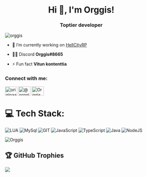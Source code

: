 <h1 align="center">Hi 👋, I'm Orggis!</h1>
<h3 align="center">Toptier developer</h3>

<p align="left"> <img src="https://komarev.com/ghpvc/?username=orggis&label=Profile%20views&color=0e75b6&style=flat" alt="orggis" /> </p>

- 🔭 I’m currently working on [HellCityRP](https://github.com/Hellcity)

- 👨‍💻 Discord **Orggis#8665**

- ⚡ Fun fact **Vitun kontenttia**

<h3 align="left">Connect with me:</h3>
<p align="left">
<a href="https://twitter.com/originaali88" target="blank"><img align="center" src="https://raw.githubusercontent.com/rahuldkjain/github-profile-readme-generator/master/src/images/icons/Social/twitter.svg" alt="originaali88" height="30" width="40" /></a>
<a href="https://www.hackerearth.com/@orggis" target="blank"><img align="center" src="https://raw.githubusercontent.com/rahuldkjain/github-profile-readme-generator/master/src/images/icons/Social/hackerearth.svg" alt="@orggis" height="30" width="40" /></a>
<a href="https://discord.gg/HellCityRP" target="blank"><img align="center" src="https://raw.githubusercontent.com/rahuldkjain/github-profile-readme-generator/master/src/images/icons/Social/discord.svg" alt="Orggis#8665" height="30" width="40" /></a>
</p>

# 💻 Tech Stack:
![LUA](https://camo.githubusercontent.com/1fdf319372e079341e66ca7fbc4225bb2738b6a0d0a2bfd525985050609b453d/68747470733a2f2f696d672e736869656c64732e696f2f62616467652f2d4c75612d626c61636b3f7374796c653d666f722d7468652d6261646765266c6f676f3d4c7561266c6f676f436f6c6f723d373238394441) ![MySql](https://camo.githubusercontent.com/4fa25255556fbbb42f9c0efa26b04c2c74e5497f718c41d6c58ee8fe67a01935/68747470733a2f2f696d672e736869656c64732e696f2f62616467652f2d4d7973716c2d626c61636b3f7374796c653d666f722d7468652d6261646765266c6f676f3d4d7973716c266c6f676f436f6c6f723d373238394441) ![GIT](https://camo.githubusercontent.com/c1009c6fc1c23e94ee4cf8041580d2759dda39f9c0287d6869b3e806423b4300/68747470733a2f2f696d672e736869656c64732e696f2f62616467652f2d4769742d626c61636b3f7374796c653d666f722d7468652d6261646765266c6f676f3d476974266c6f676f436f6c6f723d373238394441) ![JavaScript](https://img.shields.io/badge/javascript-%23323330.svg?style=for-the-badge&logo=javascript&logoColor=%23F7DF1E) ![TypeScript](https://img.shields.io/badge/typescript-%23007ACC.svg?style=for-the-badge&logo=typescript&logoColor=white) ![Java](https://img.shields.io/badge/java-%23ED8B00.svg?style=for-the-badge&logo=java&logoColor=white) ![NodeJS](https://img.shields.io/badge/node.js-6DA55F?style=for-the-badge&logo=node.js&logoColor=white)

<p><img align="center" src="https://github-readme-stats.vercel.app/api/top-langs?username=Orggis&show_icons=true&locale=en&layout=compact" alt="Orggis" /></p>


## 🏆 GitHub Trophies
![](https://github-profile-trophy.vercel.app/?username=ortonikc&theme=discord&no-frame=false&no-bg=true&margin-w=4)
